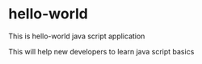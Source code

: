 # hello-world
This is hello-world java script application

This will help new developers to learn java script basics
